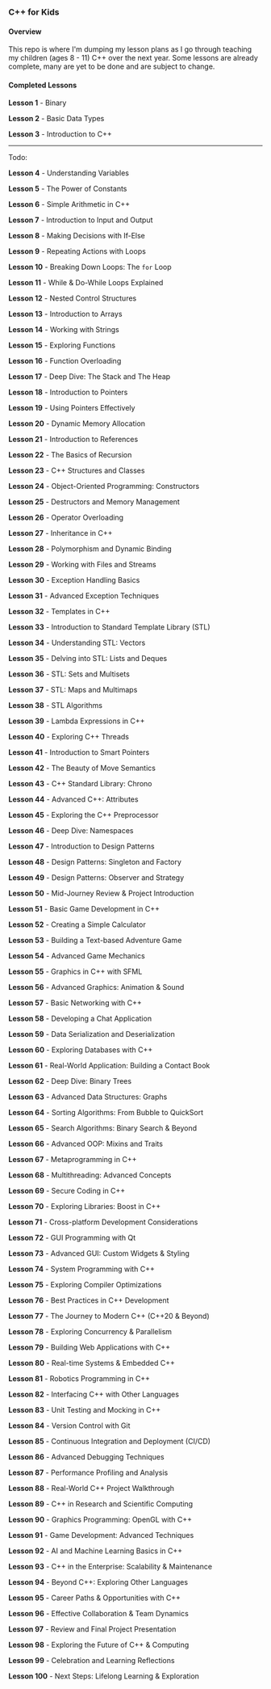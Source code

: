 ### **C++ for Kids**

#### Overview
This repo is where I'm dumping my lesson plans as I go through teaching my children (ages 8 - 11) C++ over the next year. Some lessons are already complete, many are yet to be done and are subject to change.

#### Completed Lessons


**Lesson 1** - Binary

**Lesson 2** - Basic Data Types

**Lesson 3** - Introduction to C++

---
Todo:


**Lesson 4** - Understanding Variables

**Lesson 5** - The Power of Constants

**Lesson 6** - Simple Arithmetic in C++

**Lesson 7** - Introduction to Input and Output

**Lesson 8** - Making Decisions with If-Else

**Lesson 9** - Repeating Actions with Loops

**Lesson 10** - Breaking Down Loops: The `for` Loop

**Lesson 11** - While & Do-While Loops Explained

**Lesson 12** - Nested Control Structures

**Lesson 13** - Introduction to Arrays

**Lesson 14** - Working with Strings

**Lesson 15** - Exploring Functions

**Lesson 16** - Function Overloading 

**Lesson 17** - Deep Dive: The Stack and The Heap

**Lesson 18** - Introduction to Pointers

**Lesson 19** - Using Pointers Effectively

**Lesson 20** - Dynamic Memory Allocation

**Lesson 21** - Introduction to References

**Lesson 22** - The Basics of Recursion

**Lesson 23** - C++ Structures and Classes

**Lesson 24** - Object-Oriented Programming: Constructors

**Lesson 25** - Destructors and Memory Management

**Lesson 26** - Operator Overloading

**Lesson 27** - Inheritance in C++

**Lesson 28** - Polymorphism and Dynamic Binding

**Lesson 29** - Working with Files and Streams

**Lesson 30** - Exception Handling Basics

**Lesson 31** - Advanced Exception Techniques

**Lesson 32** - Templates in C++

**Lesson 33** - Introduction to Standard Template Library (STL)

**Lesson 34** - Understanding STL: Vectors

**Lesson 35** - Delving into STL: Lists and Deques

**Lesson 36** - STL: Sets and Multisets

**Lesson 37** - STL: Maps and Multimaps

**Lesson 38** - STL Algorithms

**Lesson 39** - Lambda Expressions in C++

**Lesson 40** - Exploring C++ Threads

**Lesson 41** - Introduction to Smart Pointers

**Lesson 42** - The Beauty of Move Semantics

**Lesson 43** - C++ Standard Library: Chrono

**Lesson 44** - Advanced C++: Attributes

**Lesson 45** - Exploring the C++ Preprocessor

**Lesson 46** - Deep Dive: Namespaces

**Lesson 47** - Introduction to Design Patterns

**Lesson 48** - Design Patterns: Singleton and Factory

**Lesson 49** - Design Patterns: Observer and Strategy

**Lesson 50** - Mid-Journey Review & Project Introduction

**Lesson 51** - Basic Game Development in C++

**Lesson 52** - Creating a Simple Calculator

**Lesson 53** - Building a Text-based Adventure Game

**Lesson 54** - Advanced Game Mechanics

**Lesson 55** - Graphics in C++ with SFML

**Lesson 56** - Advanced Graphics: Animation & Sound

**Lesson 57** - Basic Networking with C++

**Lesson 58** - Developing a Chat Application

**Lesson 59** - Data Serialization and Deserialization

**Lesson 60** - Exploring Databases with C++

**Lesson 61** - Real-World Application: Building a Contact Book

**Lesson 62** - Deep Dive: Binary Trees

**Lesson 63** - Advanced Data Structures: Graphs

**Lesson 64** - Sorting Algorithms: From Bubble to QuickSort

**Lesson 65** - Search Algorithms: Binary Search & Beyond

**Lesson 66** - Advanced OOP: Mixins and Traits

**Lesson 67** - Metaprogramming in C++

**Lesson 68** - Multithreading: Advanced Concepts

**Lesson 69** - Secure Coding in C++

**Lesson 70** - Exploring Libraries: Boost in C++

**Lesson 71** - Cross-platform Development Considerations

**Lesson 72** - GUI Programming with Qt

**Lesson 73** - Advanced GUI: Custom Widgets & Styling

**Lesson 74** - System Programming with C++

**Lesson 75** - Exploring Compiler Optimizations

**Lesson 76** - Best Practices in C++ Development

**Lesson 77** - The Journey to Modern C++ (C++20 & Beyond)

**Lesson 78** - Exploring Concurrency & Parallelism

**Lesson 79** - Building Web Applications with C++

**Lesson 80** - Real-time Systems & Embedded C++

**Lesson 81** - Robotics Programming in C++

**Lesson 82** - Interfacing C++ with Other Languages

**Lesson 83** - Unit Testing and Mocking in C++

**Lesson 84** - Version Control with Git

**Lesson 85** - Continuous Integration and Deployment (CI/CD)

**Lesson 86** - Advanced Debugging Techniques

**Lesson 87** - Performance Profiling and Analysis

**Lesson 88** - Real-World C++ Project Walkthrough

**Lesson 89** - C++ in Research and Scientific Computing

**Lesson 90** - Graphics Programming: OpenGL with C++

**Lesson 91** - Game Development: Advanced Techniques

**Lesson 92** - AI and Machine Learning Basics in C++

**Lesson 93** - C++ in the Enterprise: Scalability & Maintenance

**Lesson 94** - Beyond C++: Exploring Other Languages

**Lesson 95** - Career Paths & Opportunities with C++

**Lesson 96** - Effective Collaboration & Team Dynamics

**Lesson 97** - Review and Final Project Presentation

**Lesson 98** - Exploring the Future of C++ & Computing

**Lesson 99** - Celebration and Learning Reflections

**Lesson 100** - Next Steps: Lifelong Learning & Exploration
